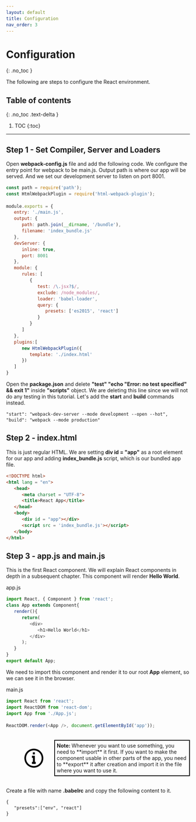 ```yaml
---
layout: default
title: Configuration
nav_order: 3
---
```


# Configuration
{: .no_toc }

The following are steps to configure the React environment.

## Table of contents
{: .no_toc .text-delta }

1. TOC
{:toc}

---
## Step 1 - Set Compiler, Server and Loaders

Open **webpack-config.js** file and add the following code.
We configure the entry point for webpack to be main.js.
Output path is where our app will be served.
And we set our development server to listen on port 8001.

```js
const path = require('path');
const HtmlWebpackPlugin = require('html-webpack-plugin');

module.exports = {
   entry: './main.js',
   output: {
      path: path.join(__dirname, '/bundle'),
      filename: 'index_bundle.js'
   },
   devServer: {
      inline: true,
      port: 8001
   },
   module: {
      rules: [
         {
            test: /\.jsx?$/,
            exclude: /node_modules/,
            loader: 'babel-loader',
            query: {
               presets: ['es2015', 'react']
            }
         }
      ]
   },
   plugins:[
      new HtmlWebpackPlugin({
         template: './index.html'
      })
   ]
}
```

Open the **package.json** and delete **"test" "echo \"Error: no test specified\" && exit 1"** inside **"scripts"** object. We are deleting this line since we will not do any testing in this tutorial. Let's add the **start** and **build** commands instead.

```
"start": "webpack-dev-server --mode development --open --hot",
"build": "webpack --mode production"
```
## Step 2 - index.html

This is just regular HTML. We are setting **div id = "app"** as a root element for our app and adding **index_bundle.js** script, which is our bundled app file.

```html
<!DOCTYPE html>
<html lang = "en">
   <head>
      <meta charset = "UTF-8">
      <title>React App</title>
   </head>
   <body>
      <div id = "app"></div>
      <script src = 'index_bundle.js'></script>
   </body>
</html>
```

## Step 3 - app.js and main.js

This is the first React component. We will explain React components in depth in a subsequent chapter. This component will render **Hello World**.

app.js
```js
import React, { Component } from 'react';
class App extends Component{
   render(){
      return(
         <div>
            <h1>Hello World</h1>
         </div>
      );
   }
}
export default App;
```

We need to import this component and render it to our root **App** element, so we can see it in the browser.

main.js
```js
import React from 'react';
import ReactDOM from 'react-dom';
import App from './App.js';

ReactDOM.render(<App />, document.getElementById('app'));
```
<br>
<div style="margin-left: 50px; display: flex; align-items: center;">
    <img src="https://raw.githubusercontent.com/dmitrymatio/setupReactDocs/gh-pages/docs/img/iconfinder_v-31_3162614.png"
      alt="note"
      style=" margin-right: 30px; width: 52px;" />
      <article style="border: 2px solid black; box-sizing: border-box; padding: 5px;"> <strong>Note:  </strong>Whenever you want to use something, you need to **import** it first. If you want to make the component usable in other parts of the app, you need to **export** it after creation and import it in the file where you want to use it.</article>
</div>
<br>

Create a file with name **.babelrc** and copy the following content to it.

```
{
   "presets":["env", "react"]
}
```